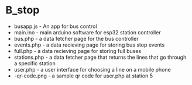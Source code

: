 # B_stop

- busapp.js - An app for bus control
- main.ino - main arduino software for esp32 station controller
- bus.php - a data fetcher page for the bus controller
- events.php - a data recieving page for storing bus stop events
- full.php - a data recieving page for storing full buses
- stations.php - a data fetcher page that returns the lines that go through a specific station
- user.php - a user interface for choosing a line on a mobile phone
- -qr-code.png - a sample qr code for user.php at station 5
